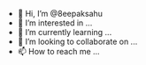 - 👋 Hi, I’m @8eepaksahu
- 👀 I’m interested in ...
- 🌱 I’m currently learning ...
- 💞️ I’m looking to collaborate on ...
- 📫 How to reach me ...

<!---
8eepaksahu/8eepaksahu is a ✨ special ✨ repository because its `README.md` (this file) appears on your GitHub profile.
You can click the Preview link to take a look at your changes.
--->
